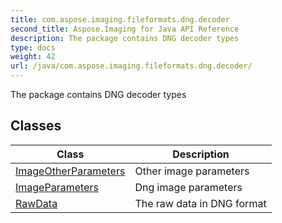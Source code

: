 ```yaml
---
title: com.aspose.imaging.fileformats.dng.decoder
second_title: Aspose.Imaging for Java API Reference
description: The package contains DNG decoder types
type: docs
weight: 42
url: /java/com.aspose.imaging.fileformats.dng.decoder/
---
```


The package contains DNG decoder types


## Classes

| Class | Description |
| --- | --- |
| [ImageOtherParameters](../com.aspose.imaging.fileformats.dng.decoder/imageotherparameters) | Other image parameters |
| [ImageParameters](../com.aspose.imaging.fileformats.dng.decoder/imageparameters) | Dng image parameters |
| [RawData](../com.aspose.imaging.fileformats.dng.decoder/rawdata) | The raw data in DNG format |
